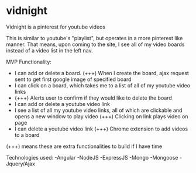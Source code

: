 # vidnight
Vidnight is a pinterest for youtube videos

This is similar to youtube's "playlist", but operates in a more pinterest like manner. That means, upon coming to the site, I see all of my video boards instead of a video list in the left nav. 

MVP Functionality:
- I can add or delete a board.
    (+++) When I create the board, ajax request sent to get first google image of specified board
- I can click on a board, which takes me to a list of all of my youtube video links
-   (+++) Alerts user to confirm if they would like to delete the board
- I can add or delete a youtube video link
- I see a list of all my youtube video links, all of which are clickable and opens a new window to play video
    (+++) Clicking on link plays video on page
- I can delete a youtube video link
(+++) Chrome extension to add videos to a board

(+++) means these are extra functionalities to build if I have time

Technologies used: 
-Angular
-NodeJS
-ExpressJS
-Mongo
-Mongoose
-Jquery/Ajax




